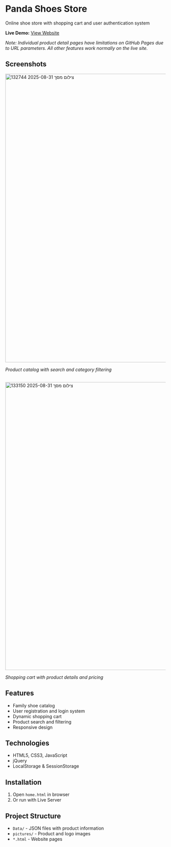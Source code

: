 # Panda Shoes Store
Online shoe store with shopping cart and user authentication system

**Live Demo:** [View Website](https://miriappel.github.io/ecommerce-shoe-store)

*Note: Individual product detail pages have limitations on GitHub Pages due to URL parameters. All other features work normally on the live site.*

## Screenshots
<img width="1916" height="906" alt="צילום מסך 2025-08-31 132744" src="https://github.com/user-attachments/assets/2a3d23c2-df80-4d28-90a6-fa29bb96a1bc" />

*Product catalog with search and category filtering*

<br>

<img width="1894" height="904" alt="צילום מסך 2025-08-31 133150" src="https://github.com/user-attachments/assets/fbd39140-0c48-44bf-b54b-ba26f45b8b1f" />

*Shopping cart with product details and pricing*

## Features
- Family shoe catalog
- User registration and login system
- Dynamic shopping cart
- Product search and filtering
- Responsive design

## Technologies
- HTML5, CSS3, JavaScript
- jQuery
- LocalStorage & SessionStorage

## Installation
1. Open `home.html` in browser
2. Or run with Live Server

## Project Structure
- `Data/` - JSON files with product information
- `pictures/` - Product and logo images
- `*.html` - Website pages
